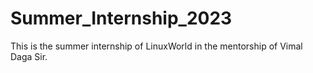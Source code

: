 # Summer_Internship_2023
This is the summer internship of LinuxWorld in the mentorship of Vimal Daga Sir.
